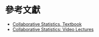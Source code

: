 # 參考文獻
* [Collaborative Statistics, Textbook](http://cnx.org/content/col10522/latest/)
* [Collaborative Statistics: Video Lectures](http://archive.org/details/CollaborativeStatistics_Lecture_Videos)